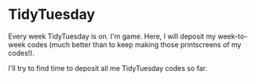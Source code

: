 # TidyTuesday
Every week TidyTuesday is on. I'm game.
Here, I will deposit my week-to-week codes (much better than to keep making those printscreens of my codes!).

I'll try to find time to deposit all me TidyTuesday codes so far.

